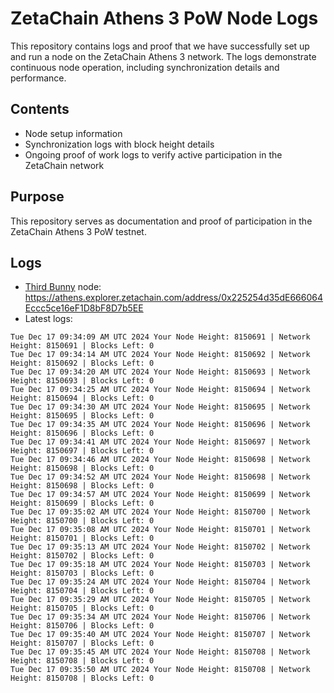 # ZetaChain Athens 3 PoW Node Logs
This repository contains logs and proof that we have successfully set up and run a node on the ZetaChain Athens 3 network. The logs demonstrate continuous node operation, including synchronization details and performance.

## Contents
- Node setup information
- Synchronization logs with block height details
- Ongoing proof of work logs to verify active participation in the ZetaChain network

## Purpose
This repository serves as documentation and proof of participation in the ZetaChain Athens 3 PoW testnet.

## Logs

- [Third Bunny](https://thirdbunny.xyz/) node: https://athens.explorer.zetachain.com/address/0x225254d35dE666064Eccc5ce16eF1D8bF8D7b5EE
- Latest logs:
```
Tue Dec 17 09:34:09 AM UTC 2024 Your Node Height: 8150691 | Network Height: 8150691 | Blocks Left: 0
Tue Dec 17 09:34:14 AM UTC 2024 Your Node Height: 8150692 | Network Height: 8150692 | Blocks Left: 0
Tue Dec 17 09:34:20 AM UTC 2024 Your Node Height: 8150693 | Network Height: 8150693 | Blocks Left: 0
Tue Dec 17 09:34:25 AM UTC 2024 Your Node Height: 8150694 | Network Height: 8150694 | Blocks Left: 0
Tue Dec 17 09:34:30 AM UTC 2024 Your Node Height: 8150695 | Network Height: 8150695 | Blocks Left: 0
Tue Dec 17 09:34:35 AM UTC 2024 Your Node Height: 8150696 | Network Height: 8150696 | Blocks Left: 0
Tue Dec 17 09:34:41 AM UTC 2024 Your Node Height: 8150697 | Network Height: 8150697 | Blocks Left: 0
Tue Dec 17 09:34:46 AM UTC 2024 Your Node Height: 8150698 | Network Height: 8150698 | Blocks Left: 0
Tue Dec 17 09:34:52 AM UTC 2024 Your Node Height: 8150698 | Network Height: 8150698 | Blocks Left: 0
Tue Dec 17 09:34:57 AM UTC 2024 Your Node Height: 8150699 | Network Height: 8150699 | Blocks Left: 0
Tue Dec 17 09:35:02 AM UTC 2024 Your Node Height: 8150700 | Network Height: 8150700 | Blocks Left: 0
Tue Dec 17 09:35:08 AM UTC 2024 Your Node Height: 8150701 | Network Height: 8150701 | Blocks Left: 0
Tue Dec 17 09:35:13 AM UTC 2024 Your Node Height: 8150702 | Network Height: 8150702 | Blocks Left: 0
Tue Dec 17 09:35:18 AM UTC 2024 Your Node Height: 8150703 | Network Height: 8150703 | Blocks Left: 0
Tue Dec 17 09:35:24 AM UTC 2024 Your Node Height: 8150704 | Network Height: 8150704 | Blocks Left: 0
Tue Dec 17 09:35:29 AM UTC 2024 Your Node Height: 8150705 | Network Height: 8150705 | Blocks Left: 0
Tue Dec 17 09:35:34 AM UTC 2024 Your Node Height: 8150706 | Network Height: 8150706 | Blocks Left: 0
Tue Dec 17 09:35:40 AM UTC 2024 Your Node Height: 8150707 | Network Height: 8150707 | Blocks Left: 0
Tue Dec 17 09:35:45 AM UTC 2024 Your Node Height: 8150708 | Network Height: 8150708 | Blocks Left: 0
Tue Dec 17 09:35:50 AM UTC 2024 Your Node Height: 8150708 | Network Height: 8150708 | Blocks Left: 0
```
